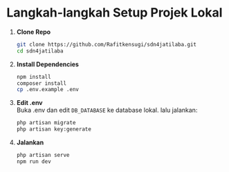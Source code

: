 # Langkah-langkah Setup Projek Lokal

1. **Clone Repo**
    ```bash
    git clone https://github.com/Rafitkensugi/sdn4jatilaba.git
    cd sdn4jatilaba
    ```
2. **Install Dependencies**
    ```bash
    npm install
    composer install
    cp .env.example .env
    ```
3. **Edit .env**  
   Buka .env dan edit `DB_DATABASE` ke database lokal.
   lalu jalankan:
    ```bash
    php artisan migrate
    php artisan key:generate
    ```
4. **Jalankan**
    ```bash
    php artisan serve
    npm run dev
    ```
